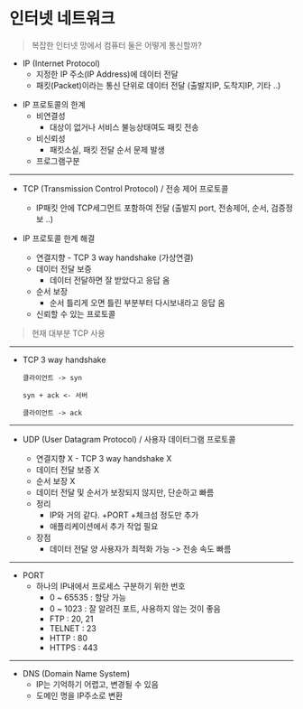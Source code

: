# 인터넷 네트워크

> 복잡한 인터넷 망에서 컴퓨터 둘은 어떻게 통신할까? 

* IP (Internet Protocol)
  * 지정한 IP 주소(IP Address)에 데이터 전달
  * 패킷(Packet)이라는 통신 단위로 데이터 전달 (출발지IP, 도착지IP, 기타 ..)

- IP 프로토콜의 한계
  - 비연결성
      - 대상이 없거나 서비스 불능상태여도 패킷 전송
  - 비신뢰성
      - 패킷소실, 패킷 전달 순서 문제 발생
  - 프로그램구분
 
- - - 
* TCP (Transmission Control Protocol) / 전송 제어 프로토콜
  - IP패킷 안에 TCP세그먼트 포함하여 전달 (출발지 port, 전송제어, 순서, 검증정보 ..)   

* IP 프로토콜 한계 해결
  - 연결지향 - TCP 3 way handshake (가상연결)
  - 데이터 전달 보증
     - 데이터 전달하면 잘 받았다고 응답 옴
  - 순서 보장
     - 순서 틀리게 오면 틀린 부분부터 다시보내라고 응답 옴
  - 신뢰할 수 있는 프로토콜
> 현재 대부분 TCP 사용

---

* TCP 3 way handshake

      클라이언트 -> syn
  
      syn + ack <- 서버
  
      클라이언트 -> ack

---
  
* UDP (User Datagram Protocol) / 사용자 데이터그램 프로토콜

  - 연결지향 X - TCP 3 way handshake X
  - 데이터 전달 보증 X
  - 순서 보장 X
  - 데이터 전달 및 순서가 보장되지 않지만, 단순하고 빠름
  - 정리
     - IP와 거의 같다. +PORT +체크섬 정도만 추가
     - 애플리케이션에서 추가 작업 필요
   - 장점
     - 데이터 전달 양 사용자가 최적화 가능 -> 전송 속도 빠름
---
- PORT
  - 하나의 IP내에서 프로세스 구분하기 위한 번호      
    - 0 ~ 65535 : 할당 가능   
    - 0 ~ 1023 : 잘 알려진 포트, 사용하지 않는 것이 좋음   
    - FTP : 20, 21   
    - TELNET : 23   
    - HTTP : 80   
    - HTTPS : 443
   
---
- DNS (Domain Name System)
  - IP는 기억하기 어렵고, 변경될 수 있음
  - 도메인 명을 IP주소로 변환
